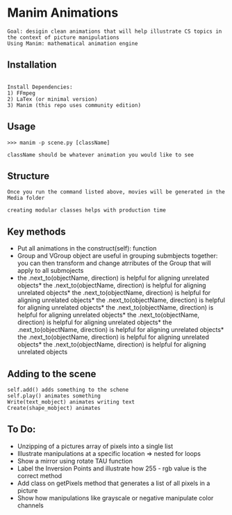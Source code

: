 # Manim Animations

```
Goal: desigin clean animations that will help illustrate CS topics in the context of picture manipulations
Using Manim: mathematical animation engine

```
## Installation

```

Install Dependencies: 
1) FFmpeg
2) LaTex (or minimal version)
3) Manim (this repo uses community edition)

```


## Usage

```
>>> manim -p scene.py [className]

className should be whatever animation you would like to see

```
## Structure

```
Once you run the command listed above, movies will be generated in the Media folder

creating modular classes helps with production time

```

## Key methods

* Put all animations in the construct(self): function
* Group and VGroup object are useful in grouping submbjects together: you can then transform and change atrributes of the Group that will apply to all submojects 
* the .next_to(objectName, direction) is helpful for aligning unrelated objects* the .next_to(objectName, direction) is helpful for aligning unrelated objects* the .next_to(objectName, direction) is helpful for aligning unrelated objects* the .next_to(objectName, direction) is helpful for aligning unrelated objects* the .next_to(objectName, direction) is helpful for aligning unrelated objects* the .next_to(objectName, direction) is helpful for aligning unrelated objects* the .next_to(objectName, direction) is helpful for aligning unrelated objects* the .next_to(objectName, direction) is helpful for aligning unrelated objects* the .next_to(objectName, direction) is helpful for aligning unrelated objects

 
## Adding to the scene
```
self.add() adds something to the schene
self.play() animates something
Write(text_mobject) animates writing text
Create(shape_mobject) animates
```

## To Do:

* Unzipping of a pictures array of pixels into a single list
* Illustrate manipulations at a specific location => nested for loops
* Show a mirror using rotate TAU function
* Label the Inversion Points and illustrate how 255 - rgb value is the correct method
* Add class on getPixels method that generates a list of all pixels in a picture
* Show how manipulations like grayscale or negative manipulate color channels



